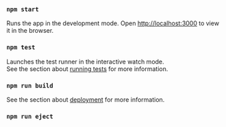 ### `npm start`
Runs the app in the development mode.
Open [http://localhost:3000](http://localhost:3000) to view it in the browser.
### `npm test`
Launches the test runner in the interactive watch mode.<br />
See the section about [running tests](https://facebook.github.io/create-react-app/docs/running-tests) for more information.
### `npm run build`
See the section about [deployment](https://facebook.github.io/create-react-app/docs/deployment) for more information.
### `npm run eject`
